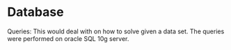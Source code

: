 # Database
Queries: This would deal with on how to solve given a data set. The queries were performed on oracle SQL 10g server. 
